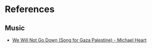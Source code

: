 # References

## Music
- [We Will Not Go Down (Song for Gaza Palestine) - Michael Heart](https://yewtu.be/watch?v=dlfhoU66s4Y)

